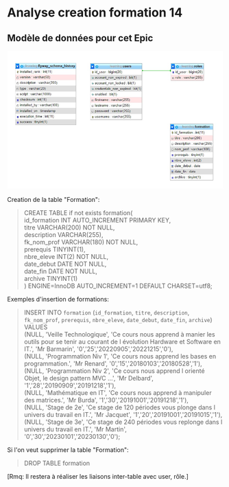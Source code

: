 # Analyse creation formation 14  
## Modèle de données pour cet Epic  
![Visual display](https://github.com/corentingoo/Learning_project_group_2/blob/documentation-14-analyse-creation-formation/Docs/EPIC_create_formation/LP%20_Learning%20DB%20_schema%20DB%20_table%20formation%20_Fin.jpg)

Creation de la table "Formation":



> CREATE TABLE if not exists formation(  
   id_formation INT AUTO_INCREMENT PRIMARY KEY,  
   titre VARCHAR(200) NOT NULL,  
   description VARCHAR(255),  
   fk_nom_prof VARCHAR(180) NOT NULL,  
   prerequis TINYINT(1),  
   nbre_eleve INT(2) NOT NULL,  
   date_debut DATE NOT NULL,  
   date_fin DATE NOT NULL,  
   archive TINYINT(1)  
) ENGINE=InnoDB AUTO_INCREMENT=1 DEFAULT CHARSET=utf8;  




Exemples d'insertion de formations:



> INSERT INTO `formation` (`id_formation`, `titre`, `description`, `fk_nom_prof`, `prerequis`, `nbre_eleve`, `date_debut`, `date_fin`, `archive`) VALUES   
(NULL, 'Veille Technologique', 'Ce cours nous apprend à manier les outils pour se tenir au courant de l évolution Hardware et Software en IT.', 'Mr Barmarin', '0','25','20220905','20221215','0'),  
(NULL, 'Programmation Niv 1', 'Ce cours nous apprend les bases en programmation.', 'Mr Renard', '0','15','20180103','20180528','1'),   
(NULL, 'Programmation Niv 2', 'Ce cours nous apprend l orienté Objet, le design pattern MVC ...', 'Mr Delbard', '1','28','20190909','20191218','1'),   
(NULL, 'Mathématique en IT', 'Ce cours nous apprend à manipuler des matrices.', 'Mr Burda', '1','30','20191001','20191218','1'),  
(NULL, 'Stage de 2e', 'Ce stage de 120 périodes vous plonge dans l univers du travail en IT.', 'Mr Jacquet', '1','20','20191001','20191015','1'),  
(NULL, 'Stage de 3e', 'Ce stage de 240 périodes vous replonge dans l univers du travail en IT.', 'Mr Martin', '0','30','20230101','20230130','0');  



Si l'on veut supprimer la table "Formation":


> DROP TABLE formation  



[Rmq: Il restera à réaliser les liaisons inter-table avec user, rôle.]
